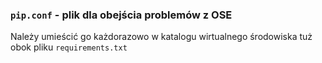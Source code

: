 ### `pip.conf` - plik dla obejścia problemów z OSE

Należy umieścić go każdorazowo w katalogu wirtualnego środowiska tuż obok pliku `requirements.txt`
